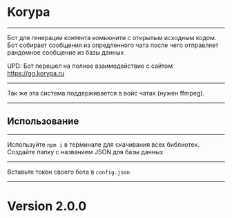# Korypa

---

Бот для генерации контента комьюнити с открытым исходным кодом. Бот собирает сообщения из опредленного чата после чего отправляет рандомное сообщение из базы данных

UPD: Бот перешел на полное взаимодействие с сайтом https://gg.korypa.ru

---

Так же эта система поддерживается в войс чатах (нужен ffmpeg).

---

## Использование

---

Используйте `npm i` в терминале для скачивания всех библиотек. 
Создайте папку с названием JSON для базы данных

---

Вставьте токен своего бота в `config.json`

---

# Version 2.0.0
